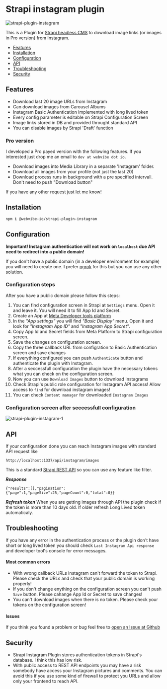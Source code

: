 # Strapi instagram plugin
![strapi-plugin-instagram](https://user-images.githubusercontent.com/531009/208746882-a3e581d9-0970-41ec-93de-bf482261b7ae.png)

This is a Plugin for [Strapi headless CMS](https://strapi.io/) to download image links (or images in Pro version) from Instagram. 

- [Features](#features)
- [Installation](#installation)
- [Configuration](#configuration)
- [API](#api)
- [Troubleshooting](#troubleshooting)
- [Security](#security)

## Features
- Download last 20 image URLs from Instagram
- Can download images from Carousel Albums
- Instagram Basic Authentication Implemented with long lived token
- Every config parameter is editable on Strapi Configuration Screen
- Image links stored in DB and provided throught standard API
- You can disable images by Strapi 'Draft' function

### Pro version
I developed a Pro payed version with the following features. If you interested just drop me an email to `dev at webvibe dot io`.
- Download images into Media Library in a separate 'Instagram' folder.
- Download all images from your profile (not just the last 20)
- Download process runs in background with a pre specified intervall. Don't need to push "Download button"

If you have any other request just let me know!

## Installation
```bash
npm i @webvibe-io/strapi-plugin-instagram
```

## Configuration
__Important! Instagram authentication will not work on `localhost` due API need to redirect into a public domain!__

If you don't have a public domain (in a developer environment for example) you will need to create one. I prefer [ngrok](https://ngrok.com/) for this but you can use any other solution.


### Configuration steps
After you have a public domain please follow this steps:
1. You can find configuration screen in Strapi at `Settings` menu. Open it and leave it. You will need it to fill App Id and Secret.
2. Create an App at [Meta Developer tools platform](https://developers.facebook.com/apps/)
3. In the _"App settings"_ you will find _"Basic Display"_ menu. Open it and look for _"Instagram App ID"_ and _"Instagram App Secret"_.
4. Copy App Id and Secret fields from Meta Platform to Strapi configuration screen.
5. Save the changes on configuration screen.
6. Copy the three callback URL from configration to Basic Authentication screen and save changes
7. If everything configured you can push `Authenticate` button and authenticate the plugin with Instagram.
8. After a seccessfull configuration the plugin have the necessary tokens what you can check on the configuration screen.
9. Now you can use `Download Images` button to download Instagrams
10. Check Strapi's public role configuration for Instagram API access! Allow access to `find` for download instagram images!
11. You can check `Content manager` for downloaded `Instagram Images`

### Configuration screen after seccessfull configuration
![strapi-plugin-instagram-1](https://user-images.githubusercontent.com/531009/207862543-eceb8355-e6be-46b2-bef5-79021eba9233.png)

## API
If your configuration done you can reach Instagram images with standard API request like
```
http://localhost:1337/api/instagram/images
```
This is a standard [Strapi REST API](https://docs.strapi.io/developer-docs/latest/developer-resources/database-apis-reference/rest-api.html#endpoints) so you can use any feature like filter.

___Response___
```
{"results":[],"pagination":{"page":1,"pageSize":25,"pageCount":0,"total":0}}
```

___Refresh token___
When you are getting images through API the plugin check if the token is more than 10 days old. If older refresh Long Lived token automaticaly.

## Troubleshooting
If you have any error in the authentication process or the plugin don't have short or long lived token you should check `Last Instagram Api response` and developer tool's console for error messages.

#### Most common errors
- With wrong callback URLs Instagram can't forward the token to Strapi. Please check the URLs and check that your public domain is working properly!
- If you don't change enything on the configuration screen you can't push `Save` button. Please cahange App Id or Secret to save changes!
- You can't download images when there is no token. Please check your tokens on the configuration screen!

#### Issues
If you think you found a problem or bug feel free to [open an Issue at Github](https://github.com/webvibe-io/strapi-plugin-instagram/issues)


## Security
- Strapi Instagram Plugin stores authentication tokens in Strapi's database. I think this has low risk.
- With public access to REST API endpoints you may have a risk somebody have access your Instagram pictures and comments. You can avoid this if you use some kind of firewall to protect you URLs and allow only your frontend to reach API.